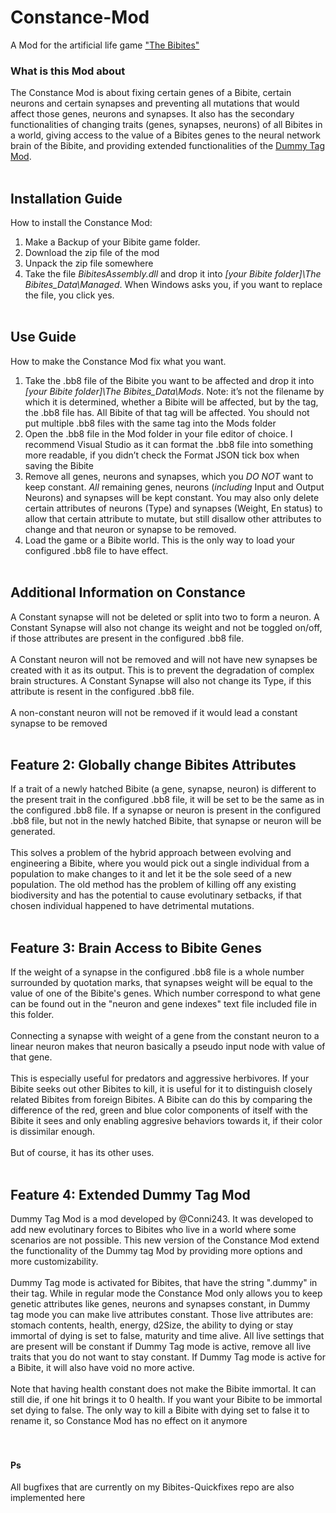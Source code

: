 # Constance-Mod
A Mod for the artificial life game ["The Bibites"](https://leocaussan.itch.io/the-bibites)

### What is this Mod about
The Constance Mod is about fixing certain genes of a Bibite, certain neurons and certain synapses and preventing all mutations that would affect those genes, neurons and synapses. It also has the secondary functionalities of changing traits (genes, synapses, neurons) of all Bibites in a world, giving access to the value of a Bibites genes to the neural network brain of the Bibite, and providing extended functionalities of the [Dummy Tag Mod](https://github.com/Conni243/DTMod). <br /><br />

## Installation Guide
How to install the Constance Mod: 
1)	Make a Backup of your Bibite game folder.
2)	Download the zip file of the mod
3)	Unpack the zip file somewhere
4) Take the file *BibitesAssembly.dll* and drop it into *[your Bibite folder]\The Bibites_Data\Managed*. When Windows asks you, if you want to replace the file, you click yes. <br /><br />

## Use Guide
How to make the Constance Mod fix what you want. 
1)	Take the .bb8 file of the Bibite you want to be affected and drop it into *[your Bibite folder]\The Bibites_Data\Mods*. Note: it’s not the filename by which it is determined, whether a Bibite will be affected, but by the tag, the .bb8 file has. All Bibite of that tag will be affected. You should not put multiple .bb8 files with the same tag into the Mods folder
2)	Open the .bb8 file in the Mod folder in your file editor of choice. I recommend Visual Studio as it can format the .bb8 file into something more readable, if you didn’t check the Format JSON tick box when saving the Bibite
3)	Remove all genes, neurons and synapses, which you *DO NOT* want to keep constant. *All* remaining  genes, neurons (*including* Input and Output Neurons) and synapses will be kept constant. You may also only delete certain attributes  of neurons (Type) and synapses (Weight, En status) to allow that certain attribute to mutate, but still disallow  other attributes to change and that neuron or synapse to be removed. 
4)	Load the game or a Bibite world. This is the only way to load your configured .bb8 file to have effect.<br /><br />

## Additional Information on Constance
A Constant synapse will not be deleted or split into two to form a neuron. A Constant Synapse will also not change its weight and not be toggled on/off, if those attributes are present in the configured .bb8 file. <br /><br />
A Constant neuron will not be removed and will not have new synapses be created with it as its output. This is to prevent the degradation of complex brain structures. A Constant Synapse will also not change its Type, if this attribute is resent in the configured .bb8 file. <br /><br />
A non-constant neuron will not be removed if it would lead a constant synapse to be removed <br /><br />

## Feature 2: Globally change  Bibites Attributes
If a trait of a newly hatched  Bibite (a gene, synapse, neuron) is different to the present trait in the configured .bb8 file, it will be set to be the same as in the configured .bb8 file. If a synapse or neuron is present in the configured .bb8 file, but not in the newly hatched Bibite, that synapse or neuron will be generated. <br /><br />
This solves a problem of the  hybrid approach between evolving and engineering a Bibite, where you would pick out a single individual from a population to make changes to it and let it be the sole seed of a new population. The old method has the problem of killing off any existing biodiversity and has the potential to cause evolutinary setbacks, if that chosen individual happened to have detrimental mutations. <br /><br />
## Feature 3: Brain Access to Bibite Genes
If the weight of a synapse in the configured .bb8 file is a whole number surrounded  by quotation marks, that synapses weight will be equal to the value of one of the Bibite's genes. Which number correspond to what gene can be found out in the "neuron and gene indexes" text file included file in this folder. <br /><br />
Connecting a synapse with weight of a gene from the constant neuron to a linear neuron makes that neuron basically a pseudo input node with value of that gene. <br /><br />
This is especially useful for predators  and aggressive herbivores. If your Bibite seeks out other Bibites to kill, it is useful for it to distinguish closely related Bibites from foreign Bibites. A Bibite can do this by comparing the difference  of the red, green and blue color components of itself with the Bibite it sees and only enabling  aggresive behaviors  towards it, if their color is dissimilar  enough.<br /><br />
But of course, it has its other uses. <br /><br />

## Feature 4: Extended Dummy Tag Mod
Dummy Tag Mod is a mod developed by @Conni243. It was developed to add new evolutinary forces to Bibites who live in a world where some scenarios are not possible. This new version of the Constance Mod extend the functionality of the Dummy tag Mod by providing more options and more customizability. <br /><br />
Dummy Tag mode is activated for Bibites, that have the string ".dummy" in their tag. While in regular mode the Constance Mod only allows you to keep genetic attributes  like genes, neurons and synapses constant, in Dummy tag mode you can make live attributes  constant. Those live attributes are: stomach contents, health, energy, d2Size, the ability to dying or stay immortal of dying is set to false, maturity and time alive. All live settings that are present will be constant if Dummy Tag mode is active, remove all live traits that you do not want to stay constant. If Dummy Tag mode is active for a Bibite, it will also have void no more active. <br /><br />
Note that having health constant does not make the Bibite immortal. It can still die, if one hit brings it to 0 health. If you want your Bibite to be immortal set dying to false. The only way to kill a Bibite with dying set to false it to rename it, so Constance Mod has no effect on it anymore <br /><br /><br />

#### Ps
All bugfixes that are currently on my Bibites-Quickfixes repo are also implemented here
